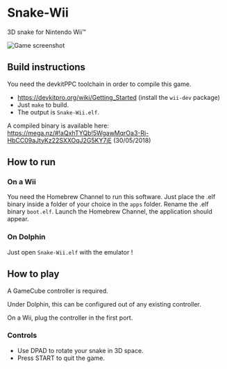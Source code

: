 # Snake-Wii
3D snake for Nintendo Wii™

![Game screenshot](https://i.imgur.com/t9aIhRO.png)

## Build instructions

You need the devkitPPC toolchain in order to compile this game.

* https://devkitpro.org/wiki/Getting_Started (install the `wii-dev` package)
* Just `make` to build.
* The output is `Snake-Wii.elf`.

A compiled binary is available here: https://mega.nz/#!aQxhTYQb!5WgawMqrOa3-Rj-HbCC09aJtyKz22SXXOqJ2G5KY7jE (30/05/2018)

## How to run

### On a Wii

You need the Homebrew Channel to run this software. Just place the .elf binary inside a folder of your choice in the `apps` folder. Rename the .elf binary `boot.elf`. Launch the Homebrew Channel, the application should appear.

### On Dolphin

Just open `Snake-Wii.elf` with the emulator !

## How to play

A GameCube controller is required.

Under Dolphin, this can be configured out of any existing controller.

On a Wii, plug the controller in the first port.

### Controls

* Use DPAD to rotate your snake in 3D space.
* Press START to quit the game.

